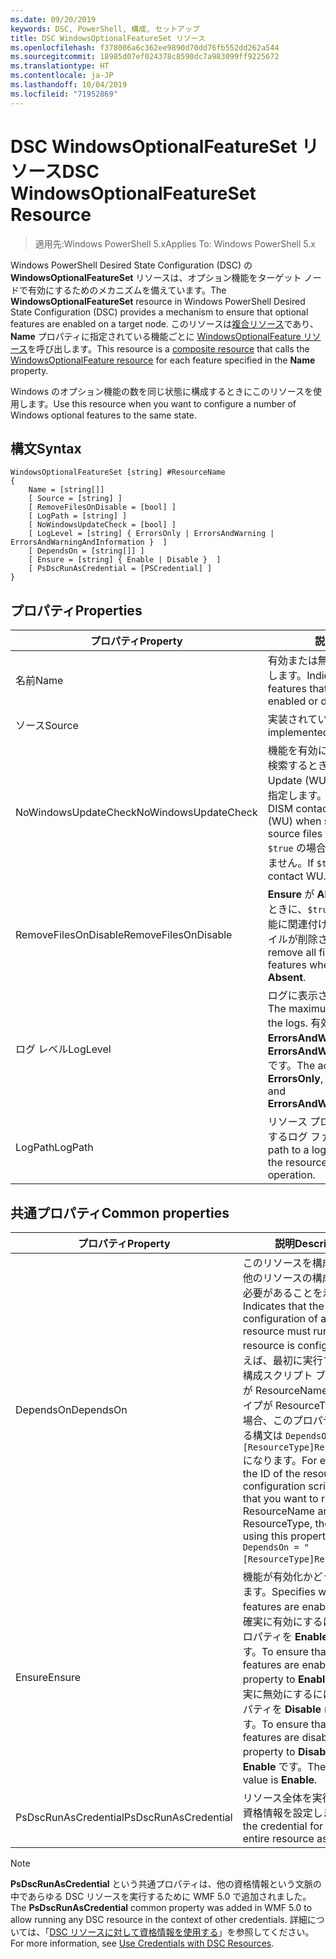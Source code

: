 ```yaml
---
ms.date: 09/20/2019
keywords: DSC, PowerShell, 構成, セットアップ
title: DSC WindowsOptionalFeatureSet リソース
ms.openlocfilehash: f378006a6c362ee9890d70dd76fb552dd262a544
ms.sourcegitcommit: 18985d07ef024378c8590dc7a983099ff9225672
ms.translationtype: HT
ms.contentlocale: ja-JP
ms.lasthandoff: 10/04/2019
ms.locfileid: "71952869"
---
```

# <a name="dsc-windowsoptionalfeatureset-resource"></a><span data-ttu-id="f6fe1-103">DSC WindowsOptionalFeatureSet リソース</span><span class="sxs-lookup"><span data-stu-id="f6fe1-103">DSC WindowsOptionalFeatureSet Resource</span></span>

> <span data-ttu-id="f6fe1-104">適用先:Windows PowerShell 5.x</span><span class="sxs-lookup"><span data-stu-id="f6fe1-104">Applies To: Windows PowerShell 5.x</span></span>

<span data-ttu-id="f6fe1-105">Windows PowerShell Desired State Configuration (DSC) の **WindowsOptionalFeatureSet** リソースは、オプション機能をターゲット ノードで有効にするためのメカニズムを備えています。</span><span class="sxs-lookup"><span data-stu-id="f6fe1-105">The **WindowsOptionalFeatureSet** resource in Windows PowerShell Desired State Configuration (DSC) provides a mechanism to ensure that optional features are enabled on a target node.</span></span> <span data-ttu-id="f6fe1-106">このリソースは[複合リソース](../../../resources/authoringResourceComposite.md)であり、**Name** プロパティに指定されている機能ごとに [WindowsOptionalFeature リソース](windowsOptionalFeatureResource.md)を呼び出します。</span><span class="sxs-lookup"><span data-stu-id="f6fe1-106">This resource is a [composite resource](../../../resources/authoringResourceComposite.md) that calls the [WindowsOptionalFeature resource](windowsOptionalFeatureResource.md) for each feature specified in the **Name** property.</span></span>

<span data-ttu-id="f6fe1-107">Windows のオプション機能の数を同じ状態に構成するときにこのリソースを使用します。</span><span class="sxs-lookup"><span data-stu-id="f6fe1-107">Use this resource when you want to configure a number of Windows optional features to the same state.</span></span>

## <a name="syntax"></a><span data-ttu-id="f6fe1-108">構文</span><span class="sxs-lookup"><span data-stu-id="f6fe1-108">Syntax</span></span>

```Syntax
WindowsOptionalFeatureSet [string] #ResourceName
{
    Name = [string[]]
    [ Source = [string] ]
    [ RemoveFilesOnDisable = [bool] ]
    [ LogPath = [string] ]
    [ NoWindowsUpdateCheck = [bool] ]
    [ LogLevel = [string] { ErrorsOnly | ErrorsAndWarning | ErrorsAndWarningAndInformation }  ]
    [ DependsOn = [string[]] ]
    [ Ensure = [string] { Enable | Disable }  ]
    [ PsDscRunAsCredential = [PSCredential] ]
}
```

## <a name="properties"></a><span data-ttu-id="f6fe1-109">プロパティ</span><span class="sxs-lookup"><span data-stu-id="f6fe1-109">Properties</span></span>

|<span data-ttu-id="f6fe1-110">プロパティ</span><span class="sxs-lookup"><span data-stu-id="f6fe1-110">Property</span></span> |<span data-ttu-id="f6fe1-111">説明</span><span class="sxs-lookup"><span data-stu-id="f6fe1-111">Description</span></span> |
|---|---|
|<span data-ttu-id="f6fe1-112">名前</span><span class="sxs-lookup"><span data-stu-id="f6fe1-112">Name</span></span> |<span data-ttu-id="f6fe1-113">有効または無効にする機能の名前を示します。</span><span class="sxs-lookup"><span data-stu-id="f6fe1-113">Indicates the name of the features that you want to ensure are enabled or disabled.</span></span> |
|<span data-ttu-id="f6fe1-114">ソース</span><span class="sxs-lookup"><span data-stu-id="f6fe1-114">Source</span></span> |<span data-ttu-id="f6fe1-115">実装されていません。</span><span class="sxs-lookup"><span data-stu-id="f6fe1-115">Not implemented.</span></span> |
|<span data-ttu-id="f6fe1-116">NoWindowsUpdateCheck</span><span class="sxs-lookup"><span data-stu-id="f6fe1-116">NoWindowsUpdateCheck</span></span> |<span data-ttu-id="f6fe1-117">機能を有効にするソース ファイルを検索するとき、DISM が Windows Update (WU) を確認するかどうかを指定します。</span><span class="sxs-lookup"><span data-stu-id="f6fe1-117">Specifies whether DISM contacts Windows Update (WU) when searching for the source files to enable features.</span></span> <span data-ttu-id="f6fe1-118">`$true` の場合、DISM は WU に接続しません。</span><span class="sxs-lookup"><span data-stu-id="f6fe1-118">If `$true`, DISM does not contact WU.</span></span> |
|<span data-ttu-id="f6fe1-119">RemoveFilesOnDisable</span><span class="sxs-lookup"><span data-stu-id="f6fe1-119">RemoveFilesOnDisable</span></span> |<span data-ttu-id="f6fe1-120">**Ensure** が **Absent** に設定されているときに、`$true` に設定すると、その機能に関連付けられているすべてのファイルが削除されます。</span><span class="sxs-lookup"><span data-stu-id="f6fe1-120">Set to `$true` to remove all files associated with the features when **Ensure** is set to **Absent**.</span></span> |
|<span data-ttu-id="f6fe1-121">ログ レベル</span><span class="sxs-lookup"><span data-stu-id="f6fe1-121">LogLevel</span></span> |<span data-ttu-id="f6fe1-122">ログに表示される最大の出力レベル。</span><span class="sxs-lookup"><span data-stu-id="f6fe1-122">The maximum output level shown in the logs.</span></span> <span data-ttu-id="f6fe1-123">有効な値は**ErrorsOnly**、**ErrorsAndWarning**、**ErrorsAndWarningAndInformation** です。</span><span class="sxs-lookup"><span data-stu-id="f6fe1-123">The accepted values are: **ErrorsOnly**, **ErrorsAndWarning**, and **ErrorsAndWarningAndInformation**.</span></span> |
|<span data-ttu-id="f6fe1-124">LogPath</span><span class="sxs-lookup"><span data-stu-id="f6fe1-124">LogPath</span></span> |<span data-ttu-id="f6fe1-125">リソース プロバイダーの操作を記録するログ ファイルへのパス。</span><span class="sxs-lookup"><span data-stu-id="f6fe1-125">The path to a log file where you want the resource provider to log the operation.</span></span> |

## <a name="common-properties"></a><span data-ttu-id="f6fe1-126">共通プロパティ</span><span class="sxs-lookup"><span data-stu-id="f6fe1-126">Common properties</span></span>

|<span data-ttu-id="f6fe1-127">プロパティ</span><span class="sxs-lookup"><span data-stu-id="f6fe1-127">Property</span></span> |<span data-ttu-id="f6fe1-128">説明</span><span class="sxs-lookup"><span data-stu-id="f6fe1-128">Description</span></span> |
|---|---|
|<span data-ttu-id="f6fe1-129">DependsOn</span><span class="sxs-lookup"><span data-stu-id="f6fe1-129">DependsOn</span></span> |<span data-ttu-id="f6fe1-130">このリソースを構成する前に、他のリソースの構成を実行する必要があることを示します。</span><span class="sxs-lookup"><span data-stu-id="f6fe1-130">Indicates that the configuration of another resource must run before this resource is configured.</span></span> <span data-ttu-id="f6fe1-131">たとえば、最初に実行するリソース構成スクリプト ブロックの ID が ResourceName で、そのタイプが ResourceType である場合、このプロパティを使用する構文は `DependsOn = "[ResourceType]ResourceName"` になります。</span><span class="sxs-lookup"><span data-stu-id="f6fe1-131">For example, if the ID of the resource configuration script block that you want to run first is ResourceName and its type is ResourceType, the syntax for using this property is `DependsOn = "[ResourceType]ResourceName"`.</span></span> |
|<span data-ttu-id="f6fe1-132">Ensure</span><span class="sxs-lookup"><span data-stu-id="f6fe1-132">Ensure</span></span> |<span data-ttu-id="f6fe1-133">機能が有効化かどうかを指定します。</span><span class="sxs-lookup"><span data-stu-id="f6fe1-133">Specifies whether the features are enabled.</span></span> <span data-ttu-id="f6fe1-134">機能を確実に有効にするには、このプロパティを **Enable** に設定します。</span><span class="sxs-lookup"><span data-stu-id="f6fe1-134">To ensure that the features are enabled, set this property to **Enable**.</span></span> <span data-ttu-id="f6fe1-135">機能を確実に無効にするには、このプロパティを **Disable** に設定します。</span><span class="sxs-lookup"><span data-stu-id="f6fe1-135">To ensure that the features are disabled, set the property to **Disable**.</span></span> <span data-ttu-id="f6fe1-136">既定値は **Enable** です。</span><span class="sxs-lookup"><span data-stu-id="f6fe1-136">The default value is **Enable**.</span></span> |
|<span data-ttu-id="f6fe1-137">PsDscRunAsCredential</span><span class="sxs-lookup"><span data-stu-id="f6fe1-137">PsDscRunAsCredential</span></span> |<span data-ttu-id="f6fe1-138">リソース全体を実行するための資格情報を設定します。</span><span class="sxs-lookup"><span data-stu-id="f6fe1-138">Sets the credential for running the entire resource as.</span></span> |

> [!NOTE]
> <span data-ttu-id="f6fe1-139">**PsDscRunAsCredential** という共通プロパティは、他の資格情報という文脈の中であらゆる DSC リソースを実行するために WMF 5.0 で追加されました。</span><span class="sxs-lookup"><span data-stu-id="f6fe1-139">The **PsDscRunAsCredential** common property was added in WMF 5.0 to allow running any DSC resource in the context of other credentials.</span></span> <span data-ttu-id="f6fe1-140">詳細については、「[DSC リソースに対して資格情報を使用する](../../../configurations/runasuser.md)」を参照してください。</span><span class="sxs-lookup"><span data-stu-id="f6fe1-140">For more information, see [Use Credentials with DSC Resources](../../../configurations/runasuser.md).</span></span>